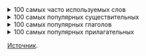 <details><summary markdown="span">100 самых часто используемых слов</summary>

1. the;
2. be;
3. to;
4. of;
5. and;
6. a;
7. in;
8. that;
9. have;
10. I;
11. it;
12. for;
13. not;
14. on;
15. with;
16. he;
17. as;
18. you
19. do;
20. at;
21. this;
22. but;
23. his;
24. by;
25. from;
26. they;
27. we;
28. say;
29. her;
30. she;
31. or;
32. an;
33. will;
34. my;
35. one;
36. all;
37. would;
38. they;
39. their;
40. what;
41. so;
42. up;
43. out;
44. if;
45. about;
46. who;
47. get;
48. which;
49. go;
50. me;
51. when;
52. make;
53. can;
54. like;
55. time;
56. no;
57. just;
58. him;
59. know;
60. take;
61. people;
62. into;
63. year;
64. your;
65. good;
66. some;
67. could;
68. them;
69. see;
70. other;
71. than;
72. then;
73. now;
74. look;
75. only;
76. come;
77. its;
78. over;
79. think;
80. also;
81. back;
82. after;
83. use;
84. two;
85. how;
86. our;
87. work
88. first;
89. well;
90. way;
91. even;
92. new;
93. want;
94. because;
95. any;
96. these;
97. give;
98. day;
99. most;
100. us.

</details>

<details><summary markdown="span">100 самых популярных существительных</summary>

1. time;
2. year;
3. people;
4. way;
5. day;
6. man;
7. thing;
8. woman;
9. life;
10. child;
11. world;
12. school;
13. state;
14. family;
15. student;
16. group;
17. country;
18. problem;
19. hand;
20. part;
21. place;
22. case;
23. week;
24. company;
25. system;
26. program;
27. question;
28. work
29. government;
30. number;
31. night;
32. point;
33. home;
34. water;
35. room;
36. mother;
37. area;
38. money;
39. story;
40. fact;
41. month;
42. lot;
43. right;
44. study;
45. book;
46. eye;
47. job;
48. word;
49. business;
50. issue;
51. side;
52. kind;
53. head;
54. house;
55. service;
56. friend;
57. father;
58. power;
59. hour;
60. game;
61. line;
62. end;
63. member;
64. lew;
65. car;
66. city;
67. community;
68. name;
69. president;
70. team;
71. minute;
72. idea;
73. kid;
74. body;
75. information;
76. back;
77. parent;
78. face;
79. others;
80. level;
81. office;
82. door;
83. health;
84. person;
85. art;
86. war;
87. history;
88. party;
89. result;
90. change;
91. morning;
92. reason;
93. research;
94. girl;
95. guy;
96. moment;
97. air;
98. teacher;
99. force;
100. education.

</details>

<details><summary markdown="span">100 самых популярных глаголов</summary>

1. be;
2. have;
3. do;
4. say;
5. go;
6. can;
7. get;
8. would;
9. make;
10. known;
11. will;
12. think;
13. take;
14. see;
15. come;
16. could;
17. want;
18. look;
19. use;
20. find;
21. give;
22. tell;
23. work;
24. may;
25. should;
26. call;
27. try;
28. ask;
29. need;
30. feel;
31. become;
32. leave;
33. put;
34. mean;
35. keep;
36. let;
37. begin;
38. seem;
39. help;
40. talk;
41. turn;
42. start;
43. might;
44. show;
45. hear;
46. play;
47. run;
48. move;
49. like;
50. live;
51. believe;
52. hold;
53. bring;
54. happen;
55. must;
56. write;
57. provide;
58. sit;
59. stand;
60. lose;
61. pay;
62. meet;
63. include;
64. continue;
65. set;
66. learn;
67. change;
68. lead;
69. understand;
70. watch;
71. follow;
72. stop;
73. create;
74. speak
75. read;
76. allow;
77. add;
78. spend;
79. grow;
80. open;
81. walk;
82. win;
83. offer;
84. remember;
85. love;
86. consider;
87. appear;
88. buy;
89. wait;
90. serve;
91. die;
92. send;
93. expect;
94. build;
95. stay;
96. fall;
97. cut;
98. reach;
99. kill;
100. remain.

</details>

<details><summary markdown="span">100 самых популярных прилагательных</summary>

1. other;
2. new;
3. good;
4. high;
5. old;
6. great;
7. big;
8. American;
9. small;
10. large;
11. national;
12. young;
13. different;
14. black;
15. long;
16. little;
17. important;
18. political;
19. bad;
20. white;
21. real;
22. best;
23. right;
24. social;
25. only;
26. public;
27. sure;
28. low;
29. early;
30. able;
31. human;
32. local;
33. late;
34. hard;
35. major;
36. better;
37. economic;
38. strong;
39. possible;
40. whole;
41. free;
42. military;
43. true;
44. federal;
45. international;
46. full;
47. special;
48. easy;
49. clear;
50. recent;
51. certain;
52. personal;
53. open;
54. red;
55. difficult;
56. available;
57. likely;
58. short;
59. single
60. medical;
61. current;
62. wrong;
63. private;
64. past;
65. foreign;
66. fine;
67. common;
68. poor;
69. natural;
70. significant;
71. similar;
72. hot;
73. dead;
74. central;
75. happy;
76. serious;
77. ready;
78. simple
79. left;
80. physical;
81. general;
82. environmental;
83. financial;
84. blue;
85. democratic;
86. dark;
87. various;
88. entire;
89. close;
90. legal;
91. religious;
92. cold;
93. final;
94. main;
95. green;
96. nice;
97. huge;
98. popular;
99. traditional;
100. cultural.

</details>

[Источник](files/400_words.pdf).